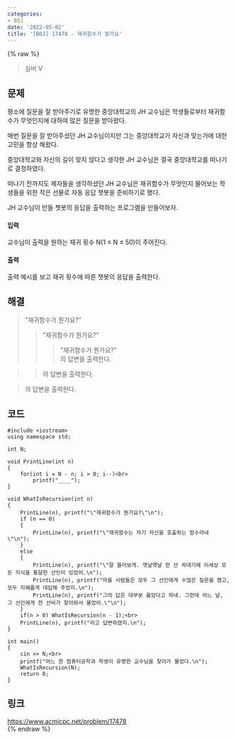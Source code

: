 ```yaml
---
categories:
- BOJ
date: '2022-05-02'
title: '[BOJ] 17478 - 재귀함수가 뭔가요'
---
```


{% raw %}
> 실버 V<br>

## 문제
평소에 질문을 잘 받아주기로 유명한 중앙대학교의 JH 교수님은 학생들로부터 재귀함수가 무엇인지에 대하여 많은 질문을 받아왔다.

매번 질문을 잘 받아주셨던 JH 교수님이지만 그는 중앙대학교가 자신과 맞는가에 대한 고민을 항상 해왔다.

중앙대학교와 자신의 길이 맞지 않다고 생각한 JH 교수님은 결국 중앙대학교를 떠나기로 결정하였다.

떠나기 전까지도 제자들을 생각하셨던 JH 교수님은 재귀함수가 무엇인지 물어보는 학생들을 위한 작은 선물로 자동 응답 챗봇을 준비하기로 했다.

JH 교수님이 만들 챗봇의 응답을 출력하는 프로그램을 만들어보자.

#### 입력
교수님이 출력을 원하는 재귀 횟수 N(1 ≤ N ≤ 50)이 주어진다.

#### 출력
출력 예시를 보고 재귀 횟수에 따른 챗봇의 응답을 출력한다.

## 해결
> "재귀함수가 뭔가요?"<br>
>> "재귀함수가 뭔가요?"<br>
>>> "재귀함수가 뭔가요?"<br>
>>> 의 답변을 출력한다.<br>

>> 의 답변을 출력한다.<br>

> 의 답변을 출력한다.<br>

## 코드
```
#include <iostream>
using namespace std;

int N;

void PrintLine(int n)
{
	for(int i = N - n; i > 0; i--)<br>
		printf("____");
}

void WhatIsRecursion(int n)
{
	PrintLine(n), printf("\"재귀함수가 뭔가요?\"\n");
	if (n == 0)
	{
		PrintLine(n), printf("\"재귀함수는 자기 자신을 호출하는 함수라네\"\n");
	}
	else
	{
		PrintLine(n), printf("\"잘 들어보게. 옛날옛날 한 산 꼭대기에 이세상 모든 지식을 통달한 선인이 있었어.\n");
		PrintLine(n), printf("마을 사람들은 모두 그 선인에게 수많은 질문을 했고, 모두 지혜롭게 대답해 주었지.\n");
		PrintLine(n), printf("그의 답은 대부분 옳았다고 하네. 그런데 어느 날, 그 선인에게 한 선비가 찾아와서 물었어.\"\n");
	}
	if(n > 0) WhatIsRecursion(n - 1);<br>
	PrintLine(n), printf("라고 답변하였지.\n");
}

int main()
{
	cin >> N;<br>
	printf("어느 한 컴퓨터공학과 학생이 유명한 교수님을 찾아가 물었다.\n");
	WhatIsRecursion(N);
	return 0;
}
```

## 링크
https://www.acmicpc.net/problem/17478<br>
{% endraw %}